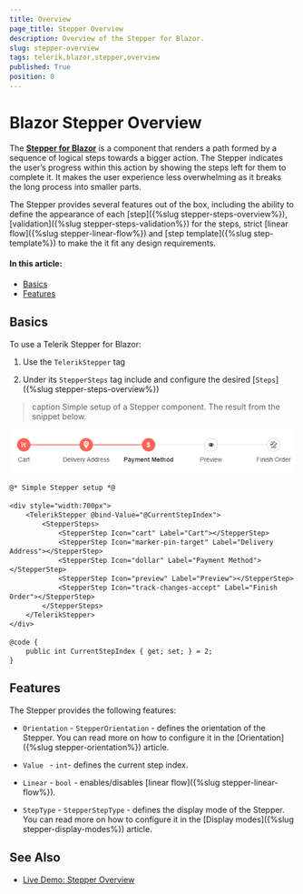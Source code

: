 ```yaml
---
title: Overview
page_title: Stepper Overview
description: Overview of the Stepper for Blazor.
slug: stepper-overview
tags: telerik,blazor,stepper,overview
published: True
position: 0
---
```



# Blazor Stepper Overview

The <a href ="https://www.telerik.com/blazor-ui/stepper"><strong>Stepper for Blazor</strong></a> is a component that renders a path formed by a sequence of logical steps towards a bigger action. The Stepper indicates the user’s progress within this action by showing the steps left for them to complete it. It makes the user experience less overwhelming as it breaks the long process into smaller parts.

The Stepper provides several features out of the box, including the ability to define the appearance of each [step]({%slug stepper-steps-overview%}), [validation]({%slug stepper-steps-validation%}) for the steps, strict [linear flow]({%slug stepper-linear-flow%}) and [step template]({%slug step-template%}) to make the it fit any design requirements.


#### In this article:
   * [Basics](#basics)
   * [Features](#features)

## Basics

To use a Telerik Stepper for Blazor:

1. Use the `TelerikStepper` tag

1. Under its `StepperSteps` tag include and configure the desired [`Steps`]({%slug  stepper-steps-overview%})


>caption Simple setup of a Stepper component. The result from the snippet below.

![Simple Stepper](images/stepper-overview-example.png)

````CSHTML
@* Simple Stepper setup *@

<div style="width:700px">
    <TelerikStepper @bind-Value="@CurrentStepIndex">
        <StepperSteps>
            <StepperStep Icon="cart" Label="Cart"></StepperStep>
            <StepperStep Icon="marker-pin-target" Label="Delivery Address"></StepperStep>
            <StepperStep Icon="dollar" Label="Payment Method"></StepperStep>
            <StepperStep Icon="preview" Label="Preview"></StepperStep>
            <StepperStep Icon="track-changes-accept" Label="Finish Order"></StepperStep>
        </StepperSteps>
    </TelerikStepper>
</div>

@code {
    public int CurrentStepIndex { get; set; } = 2;
}
````

## Features

The Stepper provides the following features:

* `Orientation` - `StepperOrientation` - defines the orientation of the Stepper. You can read more on how to configure it in the [Orientation]({%slug stepper-orientation%}) article.

* `Value ` - `int`- defines the current step index.

* `Linear` - `bool` - enables/disables [linear flow]({%slug stepper-linear-flow%}).

* `StepType` - `StepperStepType` - defines the display mode of the Stepper. You can read more on how to configure it in the [Display modes]({%slug stepper-display-modes%}) article.

## See Also

  * [Live Demo: Stepper Overview](https://demos.telerik.com/blazor-ui/stepper/overview)